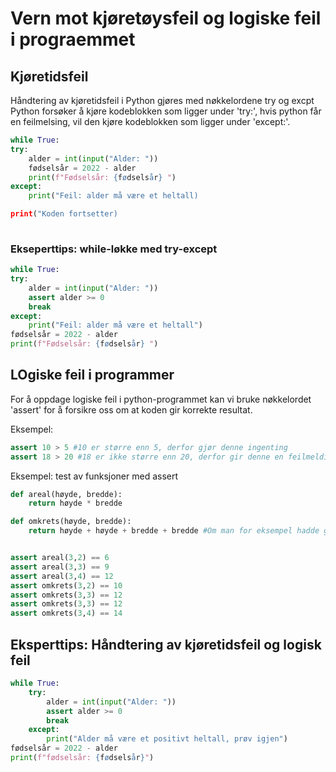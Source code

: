 # Vern mot kjøretøysfeil og logiske feil i prograemmet

## Kjøretidsfeil

Håndtering av kjøretidsfeil i Python gjøres med nøkkelordene try og excpt
Python forsøker å kjøre kodeblokken som ligger under 'try:', hvis python får en feilmelsing, vil den kjøre kodeblokken som ligger under 'except:'.

```python
while True:
try:
    alder = int(input("Alder: "))
    fødselsår = 2022 - alder
    print(f"Fødselsår: {fødselsår} ")   
except:
    print("Feil: alder må være et heltall)

print("Koden fortsetter)
    

```


### Ekseperttips: while-løkke med try-except

```python
while True:
try:
    alder = int(input("Alder: "))
    assert alder >= 0
    break
except:
    print("Feil: alder må være et heltall")
fødselsår = 2022 - alder
print(f"Fødselsår: {fødselsår} ")
```


## LOgiske feil i programmer

For å oppdage logiske feil i python-programmet kan vi bruke nøkkelordet 'assert' for å forsikre oss om at koden gir korrekte resultat.

Eksempel:

```python
assert 10 > 5 #10 er større enn 5, derfor gjør denne ingenting
assert 18 > 20 #18 er ikke større enn 20, derfor gir denne en feilmelding
```

Eksempel: test av funksjoner med assert

```python
def areal(høyde, bredde):
    return høyde * bredde

def omkrets(høyde, bredde):
    return høyde + høyde + bredde + bredde #Om man for eksempel hadde glemt å skrive en bredde her hadde det vært en logisk feil fordi man trenger to bredder for å finne omkretsen


assert areal(3,2) == 6
assert areal(3,3) == 9
assert areal(3,4) == 12
assert omkrets(3,2) == 10
assert omkrets(3,3) == 12
assert omkrets(3,3) == 12
assert omkrets(3,4) == 14
```

## Eksperttips: Håndtering av kjøretidsfeil og logisk feil

```python
while True:
    try:
        alder = int(input("Alder: "))
        assert alder >= 0
        break
    except:
        print("Alder må være et positivt heltall, prøv igjen")
fødselsår = 2022 - alder
print(f"fødselsår: {fødselsår}")
```


